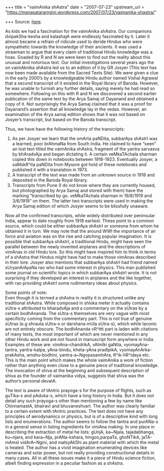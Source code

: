 +++
title = "vaimAnika shAstra"
date = "2007-07-23"
upstream_url = "https://manasataramgini.wordpress.com/2007/07/23/vaimanika-shastra/"

+++
Source: [here](https://manasataramgini.wordpress.com/2007/07/23/vaimanika-shastra/).

As kids we had a fascination for the vaimAnika shAstra. Our companions dvipakSha-kesha and kalashajA were endlessly fascinated by it. Later it almost became a refrain of ridicule used to deride Hindus who were sympathetic towards the knowledge of their ancients. It was used a strawman to argue that every claim of traditional Hindu knowledge was a hoax. Goaded by R and N we were keen to find out the reality about this unusual and notorious text. Our initial investigations several years ago the on vaimAknika shAstra led us to an edition of it by GR Josyer (This text has now been made available from the Sacred Texts Site). We were given a clue in the early 2000’s by a knowledgeable Hindu author named Vishal Agrawal that a second transcript of it existed in the Royal library of Baroda. However, he was unable to furnish any further details, saying merely he had read so somewhere. Following on this with R and N we discovered a second earlier publication of the same text by the Arya Samaj of Dayanand and obtained a copy of it. Not surprisingly the Arya Samaj claimed that it was a proof for Dayanand’s assertion that all knowledge lay in the vedas. However, an examination of the Arya samaj edition shows that it was not based on Josyer’s transcript, but based on the Baroda transcript.

Thus, we have have the following history of the transcripts:  
1) As per Josyer we learn that the smArta paNDita, subbarAya shAstrI was a learned, poor brAhmaNa from South India. He claimed to have “seen” an lost text titled the vaimAnika shAstra, fragment of the yantra sarvasva by bhAradvAja and began dictating it. A certain veMkaTAchala sharman copied this down in notebooks between 1918-1923. Eventually Josyer, a saMskR^ita paNDita from Mysore got hold of these notebooks and published it with a translation in 1973.  
2) A transcript of the text was made from an unknown source in 1918 and deposited in the Baroda Royal library.  
3) Transcripts from Pune (I do not know where they are currently housed, but photographed by Arya Samaj and stored with them) have the marking “transcribed by go. veMkaTAchala sharman in 19/8/1919 and 3/6/1919” on them. The latter two transcripts were used in making the Arya Samaj edition of which Josyer seems to be blissfully unaware.

Now all the confirmed transcripts, while widely distributed over peninsular India, appear to date roughly from 1918 earliest. These point to a common source, which could be either subbarAya shAstrI or someone from whom he obtained it in turn. We may note that the around WWI the importance of air force and aviation was on the rise and catching popular imagination. It is possible that subbarAya shAstrI, a traditional Hindu, might have seen the parallel between the newly invented airplanes and the descriptions of vimAnas in old Hindu lore. So this might have inspired him to think in terms of a shAstra that Hindus might have had to make those vimAnas described in their lore. Josyer also mentions that subbarAya shAstrI had friend named sUryanArAyaNa rao who had some interest in physics. This man published some journal on scientific topics in which subbarAya shAstrI wrote. It is not surprising if they developed an interest in airplanes and the like together, with rao providing shAstrI some rudimentary ideas about physics.

Some points of note:  
Even though it is termed a shAstra in reality it is structured unlike any traditional shAstra. While composed in shloka meter it actually contains sUtra-s attributed to bharadvAja and a commentary on the sUtras by a certain bodhAnanda. The sUtra-s themselves are very vague with most specificity coming from the commentary part. This is not true of genuine sUtras (e.g shrauta sUtra-s or darshana mUla sUtra-s), which while laconic are not entirely obscure. The bodhAnanda vR^itti part is laden with citations of many texts, the most important of which are never mentioned in any other Hindu work and are not found in manuscript form anywhere in India. Examples of these are: vimAna-chandrikA, vAlmIki gaNita, vyomayAna-tantra, yantra-kalpa, yAna-bindu, kheta-yAna pradIpikA, vyomayAnArka-prakAsha, amshu-bodhini, yantra-a\~NgopasamhAra, R^ik-hR^idaya etc. This is the main point which makes the whole vaimAnika a work of fiction rather than anything even close to a genuine piece of traditional knowledge. The invocation of shiva at the beginning and subsequent description of shiva as the founder of vaimanika vidya, suggests that shiva was the author’s personal devatA.

The text is aware of tAntric prayoga-s for the purpose of flights, such as guTika-s and pAduka-s, which have a long history in India. But it does not detail any such prayoga-s other than mentioning a few by name like ChinnamastA, bhairavI and bhuvaneshvarI. The author was clearly familiar to a certain extent with tAntric practices. The text does not have any principles of aerodynamics or physics, but is of a descriptive kind with long lists and enumerations. The author seems to follow the tantra and purANa-s in a general sense in listing ingredients for vimAna making. In one place in describing the extraction of metal he lists: gUnjA, ka\~Njala, tajadabhanga, ku\~njara, and kara\~Nja, prANa-kshara, hingoo,parpaTa, ghoNTikA, jaTA-mAmsI vidArA\~Ngini, and matsyAkShi as plant material with which the metal is heated. The author has a vivid imagination enumerating devices like cameras and solar power, but not really providing constructional details in many cases. All in all these issues make it a piece of Hindu science fiction, albeit finding expression in a peculiar fashion as a shAstra.

